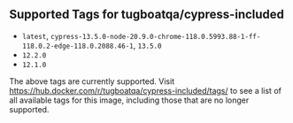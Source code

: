 ## Supported Tags for tugboatqa/cypress-included

* `latest`, `cypress-13.5.0-node-20.9.0-chrome-118.0.5993.88-1-ff-118.0.2-edge-118.0.2088.46-1`, `13.5.0`
* `12.2.0`
* `12.1.0`

The above tags are currently supported. Visit https://hub.docker.com/r/tugboatqa/cypress-included/tags/ to see a list of all available tags for this image, including those that are no longer supported.
